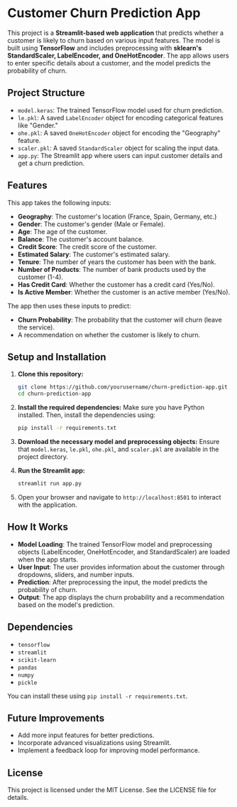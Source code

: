 # Customer Churn Prediction App

This project is a **Streamlit-based web application** that predicts whether a customer is likely to churn based on various input features. The model is built using **TensorFlow** and includes preprocessing with **sklearn's StandardScaler, LabelEncoder, and OneHotEncoder**. The app allows users to enter specific details about a customer, and the model predicts the probability of churn.

## Project Structure

- `model.keras`: The trained TensorFlow model used for churn prediction.
- `le.pkl`: A saved `LabelEncoder` object for encoding categorical features like "Gender."
- `ohe.pkl`: A saved `OneHotEncoder` object for encoding the "Geography" feature.
- `scaler.pkl`: A saved `StandardScaler` object for scaling the input data.
- `app.py`: The Streamlit app where users can input customer details and get a churn prediction.

## Features

This app takes the following inputs:
- **Geography**: The customer's location (France, Spain, Germany, etc.)
- **Gender**: The customer's gender (Male or Female).
- **Age**: The age of the customer.
- **Balance**: The customer's account balance.
- **Credit Score**: The credit score of the customer.
- **Estimated Salary**: The customer's estimated salary.
- **Tenure**: The number of years the customer has been with the bank.
- **Number of Products**: The number of bank products used by the customer (1-4).
- **Has Credit Card**: Whether the customer has a credit card (Yes/No).
- **Is Active Member**: Whether the customer is an active member (Yes/No).

The app then uses these inputs to predict:
- **Churn Probability**: The probability that the customer will churn (leave the service).
- A recommendation on whether the customer is likely to churn.

## Setup and Installation

1. **Clone this repository:**
   ```bash
   git clone https://github.com/yourusername/churn-prediction-app.git
   cd churn-prediction-app
   ```

2. **Install the required dependencies:**
   Make sure you have Python installed. Then, install the dependencies using:
   ```bash
   pip install -r requirements.txt
   ```

3. **Download the necessary model and preprocessing objects:**
   Ensure that `model.keras`, `le.pkl`, `ohe.pkl`, and `scaler.pkl` are available in the project directory.

4. **Run the Streamlit app:**
   ```bash
   streamlit run app.py
   ```

5. Open your browser and navigate to `http://localhost:8501` to interact with the application.

## How It Works

- **Model Loading**: The trained TensorFlow model and preprocessing objects (LabelEncoder, OneHotEncoder, and StandardScaler) are loaded when the app starts.
- **User Input**: The user provides information about the customer through dropdowns, sliders, and number inputs.
- **Prediction**: After preprocessing the input, the model predicts the probability of churn.
- **Output**: The app displays the churn probability and a recommendation based on the model's prediction.

## Dependencies

- `tensorflow`
- `streamlit`
- `scikit-learn`
- `pandas`
- `numpy`
- `pickle`

You can install these using `pip install -r requirements.txt`.

## Future Improvements

- Add more input features for better predictions.
- Incorporate advanced visualizations using Streamlit.
- Implement a feedback loop for improving model performance.

## License

This project is licensed under the MIT License. See the LICENSE file for details.

